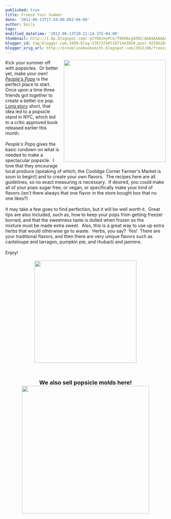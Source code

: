 ```yaml
---
published: true
title: Freeze Your Summer
date: '2012-06-13T17:59:00.002-04:00'
author: Emily
tags: 
modified_datetime: '2012-06-13T20:21:14.375-04:00'
thumbnail: http://1.bp.blogspot.com/-yCY68cHyPCk/T9kKNzg92NI/AAAAAAAAAXQ/RmfVet8sl7E/s72-c/pop.jpg
blogger_id: tag:blogger.com,1999:blog-5767374071871443859.post-923952043291596612
blogger_orig_url: http://brooklinebooksmith.blogspot.com/2012/06/freeze-your-summer.html
---
```


<div class="separator" style="clear: both; text-align: center;"><a href="http://1.bp.blogspot.com/-yCY68cHyPCk/T9kKNzg92NI/AAAAAAAAAXQ/RmfVet8sl7E/s1600/pop.jpg" imageanchor="1" style="clear: right; float: right; margin-bottom: 1em; margin-left: 1em;"><img border="0" height="320" src="http://1.bp.blogspot.com/-yCY68cHyPCk/T9kKNzg92NI/AAAAAAAAAXQ/RmfVet8sl7E/s320/pop.jpg" width="320" /></a></div>Kick your summer off with popsicles.&nbsp; Or better yet, make your own!&nbsp; <em><a href="http://www.brooklinebooksmith-shop.com/book/9781607742111">People's Pops</a></em> is the perfect place to start.&nbsp; Once upon a time three friends got together to create a better ice pop.&nbsp;<a href="http://peoplespops.com/who_we_are.html"> Long story</a> short, that idea led to a popsicle stand in NYC, which led to a critic approved book released earlier&nbsp;this month.<br /><br /><em>People's Pops</em> gives the basic rundown on what is needed to make a spectacular popsicle.&nbsp; I love that they encourage local produce (speaking of which, the Coolidge Corner Farmer's Market is soon to begin!) and to create your own flavors.&nbsp; The recipes here are all guidelines, so no exact measuring is necessary.&nbsp; If desired, you could make all of your pops sugar free, or vegan, or specifically make your kind of flavors (isn't there always that one flavor in the store bought&nbsp;box that no one likes?)<br /><br />It may take a few goes to find perfection, but it will be well worth it.&nbsp; Great tips are also included, such as, how to keep your pops from getting freezer burned, and&nbsp;that the sweetness taste is dulled when frozen so&nbsp;the mixture&nbsp;must be made extra sweet.&nbsp; Also, this is a great way to use up extra herbs that would otherwise go to waste.&nbsp; Herbs, you say?&nbsp; Yes!&nbsp; There are your traditional flavors, and then there are very unique flavors such as canteloupe and tarragon, pumpkin pie, and rhubarb and jasmine.<br /><br />Enjoy!<br /><br /><div class="separator" style="clear: both; text-align: center;"><a href="http://4.bp.blogspot.com/-vN6jn6Ja4a4/T9kL_8gtB7I/AAAAAAAAAXY/pak34qCo7Zo/s1600/zoo.jpg" imageanchor="1" style="margin-left: 1em; margin-right: 1em;"><img border="0" height="320" src="http://4.bp.blogspot.com/-vN6jn6Ja4a4/T9kL_8gtB7I/AAAAAAAAAXY/pak34qCo7Zo/s320/zoo.jpg" width="320" /></a></div><br /><div class="separator" style="clear: both; text-align: center;"><br /></div><div class="separator" style="clear: both; text-align: center;"><br /></div><div style="text-align: center;"><strong><span style="font-size: large;">We also sell popsicle molds here!</span></strong></div><div class="separator" style="clear: both; text-align: center;"><a href="http://4.bp.blogspot.com/--oVTgd_KPwk/T9kMZIzmGVI/AAAAAAAAAXo/IQtSvm_nk9I/s1600/dino.jpg" imageanchor="1" style="margin-left: 1em; margin-right: 1em;"><img border="0" height="400" src="http://4.bp.blogspot.com/--oVTgd_KPwk/T9kMZIzmGVI/AAAAAAAAAXo/IQtSvm_nk9I/s400/dino.jpg" width="400" /></a></div><br />
